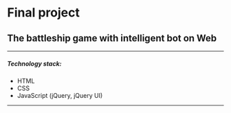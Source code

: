 # Final project
## The battleship game with intelligent bot on Web
---
##### Technology stack:

- HTML
- CSS
- JavaScript (jQuery, jQuery UI)
---
